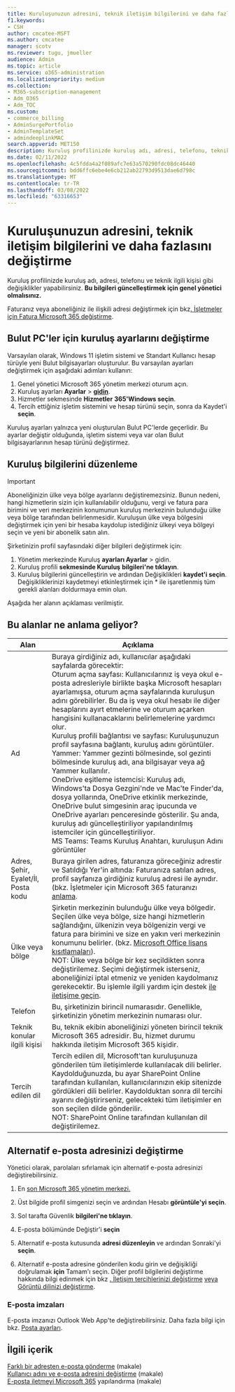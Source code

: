 ```yaml
---
title: Kuruluşunuzun adresini, teknik iletişim bilgilerini ve daha fazlasını değiştirme
f1.keywords:
- CSH
author: cmcatee-MSFT
ms.author: cmcatee
manager: scotv
ms.reviewer: tugu, jmueller
audience: Admin
ms.topic: article
ms.service: o365-administration
ms.localizationpriority: medium
ms.collection:
- M365-subscription-management
- Adm_O365
- Adm_TOC
ms.custom:
- commerce_billing
- AdminSurgePortfolio
- AdminTemplateSet
- admindeeplinkMAC
search.appverid: MET150
description: Kuruluş profilinizde kuruluş adı, adresi, telefonu, teknik kişi ve e-posta gibi değişiklikler yapın.
ms.date: 02/11/2022
ms.openlocfilehash: 4c5fdda4a2f089afc7e63a570290fdc08dc46440
ms.sourcegitcommit: bdd6ffc6ebe4e6cb212ab22793d9513dae6d798c
ms.translationtype: MT
ms.contentlocale: tr-TR
ms.lasthandoff: 03/08/2022
ms.locfileid: "63316653"
---
```

# <a name="change-your-organizations-address-technical-contact-and-more"></a>Kuruluşunuzun adresini, teknik iletişim bilgilerini ve daha fazlasını değiştirme
  
Kuruluş profilinizde kuruluş adı, adresi, telefonu ve teknik ilgili kişisi gibi değişiklikler yapabilirsiniz. **Bu bilgileri güncelleştirmek için genel yönetici olmalısınız.**
  
Faturanız veya aboneliğiniz ile ilişkili adresi değiştirmek için bkz[. İşletmeler için Fatura Microsoft 365 değiştirme](../../commerce/billing-and-payments/change-your-billing-addresses.md).

## <a name="change-organization-settings-for-cloud-pcs"></a>Bulut PC'ler için kuruluş ayarlarını değiştirme

Varsayılan olarak, Windows 11 işletim sistemi ve Standart Kullanıcı hesap türüyle yeni Bulut bilgisayarları oluşturulur. Bu varsayılan ayarları değiştirmek için aşağıdaki adımları kullanın:

1. Genel yönetici Microsoft 365 yönetim merkezi oturum açın.
2. Kuruluş ayarları **Ayarlar** \> <a href="https://go.microsoft.com/fwlink/p/?linkid=2053743" target="_blank">**gidin**</a>.
3. Hizmetler sekmesinde **Hizmetler** **365'Windows seçin**.
4. Tercih ettiğiniz işletim sistemini ve hesap türünü seçin, sonra da Kaydet'i **seçin**.

Kuruluş ayarları yalnızca yeni oluşturulan Bulut PC'lerde geçerlidir. Bu ayarlar değiştir olduğunda, işletim sistemi veya var olan Bulut bilgisayarlarının hesap türünü değiştirmez.

## <a name="edit-organization-information"></a>Kuruluş bilgilerini düzenleme

> [!IMPORTANT]
> Aboneliğinizin ülke veya bölge ayarlarını değiştiremezsiniz. Bunun nedeni, hangi hizmetlerin sizin için kullanılabilir olduğunu, vergi ve fatura para birimini ve veri merkezinin konumunun kuruluş merkezinin bulunduğu ülke veya bölge tarafından belirlenmesidir. Kuruluşun ülke veya bölgesini değiştirmek için yeni bir hesaba kaydolup istediğiniz ülkeyi veya bölgeyi seçin ve yeni bir abonelik satın alın.

Şirketinizin profil sayfasındaki diğer bilgileri değiştirmek için:
  
1. Yönetim merkezinde Kuruluş **ayarları Ayarlar** \> gidin.<a href="https://go.microsoft.com/fwlink/p/?linkid=2053743" target="_blank"></a>
2. Kuruluş profili **sekmesinde Kuruluş** **bilgileri'ne tıklayın**.
3. Kuruluş bilgilerini güncelleştirin ve ardından Değişiklikleri **kaydet'i seçin**. Değişikliklerinizi kaydetmeyi etkinleştirmek için * ile işaretlenmiş tüm gerekli alanları doldurmaya emin olun.

Aşağıda her alanın açıklaması verilmiştir.

## <a name="what-do-these-fields-mean"></a>Bu alanlar ne anlama geliyor?

|**Alan**  |**Açıklama**  |
|---------|---------|
|Ad  <br/>   | Buraya girdiğiniz adı, kullanıcılar aşağıdaki sayfalarda görecektir:  <br/>  Oturum açma sayfası: Kullanıcılarınız iş veya okul e-posta adresleriyle birlikte başka Microsoft hesapları ayarlamışsa, oturum açma sayfalarında kuruluşun adını görebilirler. Bu da iş veya okul hesabı ile diğer hesaplarını ayırt etmelerine ve oturum açarken hangisini kullanacaklarını belirlemelerine yardımcı olur.  <br/>  Kuruluş profili bağlantısı ve sayfası: Kuruluşunuzun profil sayfasına bağlantı, kuruluş adını görüntüler.  <br/>  Yammer: Yammer gezinti bölmesinde, sol gezinti bölmesinde kuruluş adı, ana bilgisayar veya ağ Yammer kullanılır.  <br/> OneDrive eşitleme istemcisi: Kuruluş adı, Windows'ta Dosya Gezgini'nde ve Mac'te Finder'da, dosya yollarında, OneDrive etkinlik merkezinde, OneDrive bulut simgesinin araç ipucunda ve OneDrive ayarları penceresinde gösterilir. Şu anda, kuruluş adı güncelleştiriliyor yapılandırılmış istemciler için güncelleştiriliyor. <br/> MS Teams: Teams Kuruluş Anahtarı, kuruluşun Adını görüntüler <br/>  |
|Adres, Şehir, Eyalet/İl, Posta kodu  <br/>     | Buraya girilen adres, faturanıza göreceğiniz adrestir ve Satıldığı Yer'in altında: Faturanıza satılan adres, profil sayfanıza girdiğiniz kuruluş adresi ile aynıdır. (bkz. İşletmeler için Microsoft 365 faturanızı [anlama](../../commerce/billing-and-payments/understand-your-invoice2.md).  <br/>        |
|Ülke veya bölge  <br/>    | Şirketin merkezinin bulunduğu ülke veya bölgedir. Seçilen ülke veya bölge, size hangi hizmetlerin sağlandığını, ülkenizin veya bölgenizin vergi ve fatura para birimini ve size en yakın veri merkezinin konumunu belirler. (bkz. [Microsoft Office lisans kısıtlamaları](https://office.microsoft.com/redir/FX103037529)).  <br/>NOT: Ülke veya bölge bir kez seçildikten sonra değiştirilemez. Seçimi değiştirmek isterseniz, aboneliğinizi iptal etmeniz ve yeniden kaydolmanız gerekecektir. Bu işlemle ilgili yardım için destek [ile iletişime geçin](../../business-video/get-help-support.md).        |
|Telefon  <br/>     | Bu, şirketinizin birincil numarasıdır. Genellikle, şirketinizin yönetim merkezinin numarası olur.  <br/>        |
|Teknik konular ilgili kişisi  <br/> |Bu, teknik ekibin aboneliğinizi yöneten birincil teknik Microsoft 365 adresidir. Bu, hizmet durumu hakkında iletişim Microsoft 365 kişidir.  <br/> |
|Tercih edilen dil  <br/> |Tercih edilen dil, Microsoft'tan kuruluşunuza gönderilen tüm iletişimlerde kullanılacak dili belirler. Kaydolduğunuzda, bu ayar SharePoint Online tarafından kullanılan, kullanıcılarınızın ekip sitenizde gördükleri dili belirler. Kaydolduktan sonra dil tercihi ayarını değiştirirseniz, gelecekteki tüm iletişimler en son seçilen dilde gönderilir.    <br/> NOT: SharePoint Online tarafından kullanılan dil değiştirilemez.           |

## <a name="change-your-alternate-email-address"></a>Alternatif e-posta adresinizi değiştirme

Yönetici olarak, parolaları sıfırlamak için alternatif e-posta adresinizi değiştirebilirsiniz.

1. En <a href="https://go.microsoft.com/fwlink/p/?linkid=2024339" target="_blank">son Microsoft 365 yönetim merkezi.</a>

2. Üst bilgide profil simgenizi seçin ve ardından Hesabı **görüntüle'yi seçin**.

3. Sol tarafta Güvenlik **bilgileri'ne tıklayın**.

4. E-posta bölümünde Değiştir'i **seçin**

5. Alternatif e-posta kutusunda **adresi düzenleyin** ve ardından Sonraki'yi **seçin**.

6. Alternatif e-posta adresine gönderilen kodu girin ve değişikliği doğrulamak **için** Tamam'ı seçin.
Diğer profil bilgilerini değiştirme hakkında bilgi edinmek için bkz [. İletişim tercihlerinizi değiştirme](change-contact-preferences.md) [veya Görüntü dilinizi değiştirme](https://support.microsoft.com/office/6f238bff-5252-441e-b32b-655d5d85d15b).
  
### <a name="email-signatures"></a>E-posta imzaları
  
E-posta imzanızı Outlook Web App'te değiştirebilirsiniz. Daha fazla bilgi için bkz. [Posta ayarları](https://support.microsoft.com/office/30c69a79-efc6-42d2-b740-4bf1c1f8a01c).

## <a name="related-content"></a>İlgili içerik

[Farklı bir adresten e-posta gönderme](https://support.microsoft.com/office/ccba89cb-141c-4a36-8c56-6d16a8556d2e) (makale)\
[Kullanıcı adını ve e-posta adresini değiştirme](../add-users/change-a-user-name-and-email-address.md) (makale)\
[E-posta iletmeyi Microsoft 365](../email/configure-email-forwarding.md) yapılandırma (makale)
